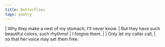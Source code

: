 ```yaml
---
title: Butterflies
tags: poetry
---
```


| Why they make a nest of my stomach, I'll never know.
| But they have such beautiful colors, such rhythms!
| I forgive them.
|
| Only let my caller call,
| so that her voice may set them free.
